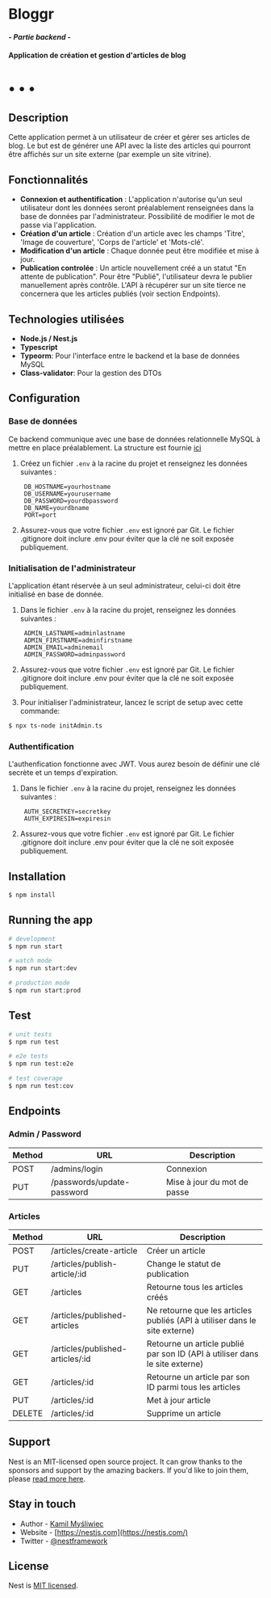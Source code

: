 # Bloggr

#### _- Partie backend -_

#### Application de création et gestion d'articles de blog

# • • •

## Description

Cette application permet à un utilisateur de créer et gérer ses articles de blog. Le but est de générer une API avec la liste des articles qui pourront être affichés sur un site externe (par exemple un site vitrine).

## Fonctionnalités

- **Connexion et authentification** : L'application n'autorise qu'un seul utilisateur dont les données seront préalablement renseignées dans la base de données par l'administrateur. Possibilité de modifier le mot de passe via l'application.
- **Création d'un article** : Création d'un article avec les champs 'Titre', 'Image de couverture', 'Corps de l'article' et 'Mots-clé'.
- **Modification d'un article** : Chaque donnée peut être modifiée et mise à jour.
- **Publication controlée** : Un article nouvellement créé a un statut "En attente de publication". Pour être "Publié", l'utilisateur devra le publier manuellement après contrôle. L'API à récupérer sur un site tierce ne concernera que les articles publiés (voir section Endpoints).

## Technologies utilisées

- **Node.js / Nest.js**
- **Typescript**
- **Typeorm**: Pour l'interface entre le backend et la base de données MySQL
- **Class-validator**: Pour la gestion des DTOs

## Configuration

### Base de données

Ce backend communique avec une base de données relationnelle MySQL à mettre en place préalablement. La structure est fournie [ici](https://github.com/Efyx-07/bloggr_backend/blob/publication/bloggr.db.sql)

1. Créez un fichier `.env` à la racine du projet et renseignez les données suivantes :
   ```plaintext
    DB_HOSTNAME=yourhostname
    DB_USERNAME=yourusername
    DB_PASSWORD=yourdbpassword
    DB_NAME=yourdbname
    PORT=port
   ```
2. Assurez-vous que votre fichier `.env` est ignoré par Git. Le fichier .gitignore doit inclure .env pour éviter que la clé ne soit exposée publiquement.

### Initialisation de l'administrateur

L'application étant réservée à un seul administrateur, celui-ci doit être initialisé en base de donnée.

1. Dans le fichier `.env` à la racine du projet, renseignez les données suivantes :
   ```plaintext
    ADMIN_LASTNAME=adminlastname
    ADMIN_FIRSTNAME=adminfirstname
    ADMIN_EMAIL=adminemail
    ADMIN_PASSWORD=adminpassword
   ```
2. Assurez-vous que votre fichier `.env` est ignoré par Git. Le fichier .gitignore doit inclure .env pour éviter que la clé ne soit exposée publiquement.

3. Pour initialiser l'administrateur, lancez le script de setup avec cette commande: 
```bash
$ npx ts-node initAdmin.ts
```

### Authentification

L'authenfication fonctionne avec JWT. Vous aurez besoin de définir une clé secrète et un temps d'expiration.

1. Dans le fichier `.env` à la racine du projet, renseignez les données suivantes :
   ```plaintext
    AUTH_SECRETKEY=secretkey
    AUTH_EXPIRESIN=expiresin
   ```
2. Assurez-vous que votre fichier `.env` est ignoré par Git. Le fichier .gitignore doit inclure .env pour éviter que la clé ne soit exposée publiquement.

## Installation

```bash
$ npm install
```

## Running the app

```bash
# development
$ npm run start

# watch mode
$ npm run start:dev

# production mode
$ npm run start:prod
```

## Test

```bash
# unit tests
$ npm run test

# e2e tests
$ npm run test:e2e

# test coverage
$ npm run test:cov
```
## Endpoints

### Admin / Password
| **Method** | **URL**                      | **Description**       |
|------------|------------------------------|-----------------------|
| POST       | /admins/login                | Connexion             |
| PUT        | /passwords/update-password   | Mise à jour du mot de passe|

### Articles
| **Method** | **URL**                      | **Description**                      |
|------------|------------------------------|--------------------------------------|
| POST       | /articles/create-article     | Créer un article                     |
| PUT        | /articles/publish-article/:id| Change le statut de publication      |
| GET        | /articles                    | Retourne tous les articles créés     |
| GET        | /articles/published-articles | Ne retourne que les articles publiés (API à utiliser dans le site externe)|
| GET        | /articles/published-articles/:id | Retourne un article publié par son ID (API à utiliser dans le site externe)|
| GET        | /articles/:id                | Retourne un article par son ID parmi tous les articles|
| PUT        | /articles/:id                | Met à jour article                    |
| DELETE     | /articles/:id                | Supprime un article                   |


## Support

Nest is an MIT-licensed open source project. It can grow thanks to the sponsors and support by the amazing backers. If you'd like to join them, please [read more here](https://docs.nestjs.com/support).

## Stay in touch

- Author - [Kamil Myśliwiec](https://kamilmysliwiec.com)
- Website - [https://nestjs.com](https://nestjs.com/)
- Twitter - [@nestframework](https://twitter.com/nestframework)

## License

Nest is [MIT licensed](LICENSE).
